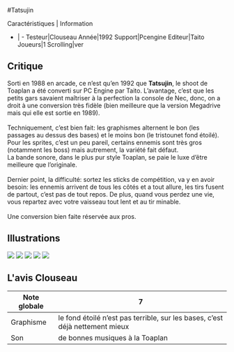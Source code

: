 #Tatsujin

Caractéristiques | Information
- | -
Testeur|Clouseau
Année|1992
Support|Pcengine
Editeur|Taito
Joueurs|1
Scrolling|ver

## Critique
Sorti en 1988 en arcade, ce n’est qu’en 1992 que <b>Tatsujin</b>, le shoot de Toaplan a été converti sur PC Engine par Taito. L’avantage, c’est que les petits gars savaient maîtriser à la perfection la console de Nec, donc, on a droit à une conversion très fidèle (bien meilleure que la version Megadrive mais qui elle est sortie en 1989).<br/><br/>Techniquement, c’est bien fait: les graphismes alternent le bon (les passages au dessus des bases) et le moins bon (le tristounet fond étoilé). Pour les sprites, c’est un peu pareil, certains ennemis sont très gros (notamment les boss) mais autrement, la variété fait défaut.<br/>La bande sonore, dans le plus pur style Toaplan, se paie le luxe d’être meilleure que l’originale.<br/><br/>Dernier point, la difficulté: sortez les sticks de compétition, va y en avoir besoin: les ennemis arrivent de tous les côtés et a tout allure, les tirs fusent de partout, c’est pas de tout repos. De plus, quand vous perdez une vie, vous repartez avec votre vaisseau tout lent et au tir minable.<br/><br/>Une conversion bien faite réservée aux pros.<br/>

## Illustrations
![](http://www.shmup.com/images/thumbs/tatsujin_pce_1.jpg)
![](http://www.shmup.com/images/thumbs/tatsujin_pce_2.jpg)
![](http://www.shmup.com/images/thumbs/tatsujin_pce_3.jpg)
![](http://www.shmup.com/images/thumbs/)
![](http://www.shmup.com/images/thumbs/)

## L'avis Clouseau
Note globale|7
-|-
Graphisme|le fond étoilé n’est pas terrible, sur les bases, c’est déjà nettement mieux
Son|de bonnes musiques à la Toaplan
